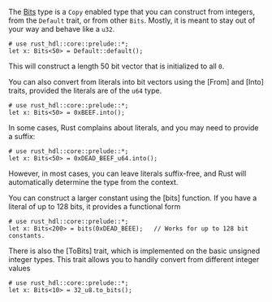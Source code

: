  
  The [Bits](core::bits::Bits) type is a `Copy` enabled type that you can construct from integers,
  from the `Default` trait, or from other `Bits`.    Mostly, it is meant to stay out of your way
  and behave like a `u32`.
 
  ```
  # use rust_hdl::core::prelude::*;
  let x: Bits<50> = Default::default();
  ```
  This will construct a length 50 bit vector that is initialized to all `0`.
 
  You can also convert from literals into bit vectors using the [From] and [Into] traits,
  provided the literals are of the `u64` type.
 
  ```
  # use rust_hdl::core::prelude::*;
  let x: Bits<50> = 0xBEEF.into();
  ```
 
  In some cases, Rust complains about literals, and you may need to provide a suffix:
  ```
  # use rust_hdl::core::prelude::*;
  let x: Bits<50> = 0xDEAD_BEEF_u64.into();
  ```
  However, in most cases, you can leave literals suffix-free, and Rust will automatically
  determine the type from the context.
 
  You can construct a larger constant using the [bits] function.  If you have a literal of up to
  128 bits, it provides a functional form
  ```
  # use rust_hdl::core::prelude::*;
  let x: Bits<200> = bits(0xDEAD_BEEE);   // Works for up to 128 bit constants.
  ```
 
  There is also the [ToBits] trait, which is implemented on the basic unsigned integer types.
  This trait allows you to handily convert from different integer values
 
  ```
  # use rust_hdl::core::prelude::*;
  let x: Bits<10> = 32_u8.to_bits();
  ```
